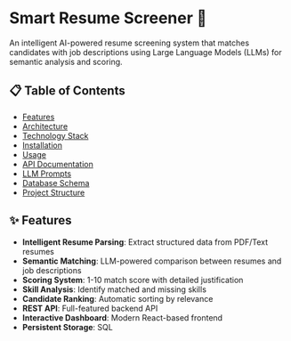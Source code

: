 # Smart Resume Screener 🎯

An intelligent AI-powered resume screening system that matches candidates with job descriptions using Large Language Models (LLMs) for semantic analysis and scoring.

## 📋 Table of Contents
- [Features](#features)
- [Architecture](#architecture)
- [Technology Stack](#technology-stack)
- [Installation](#installation)
- [Usage](#usage)
- [API Documentation](#api-documentation)
- [LLM Prompts](#llm-prompts)
- [Database Schema](#database-schema)
- [Project Structure](#project-structure)

## ✨ Features

- **Intelligent Resume Parsing**: Extract structured data from PDF/Text resumes
- **Semantic Matching**: LLM-powered comparison between resumes and job descriptions
- **Scoring System**: 1-10 match score with detailed justification
- **Skill Analysis**: Identify matched and missing skills
- **Candidate Ranking**: Automatic sorting by relevance
- **REST API**: Full-featured backend API
- **Interactive Dashboard**: Modern React-based frontend
- **Persistent Storage**: SQL